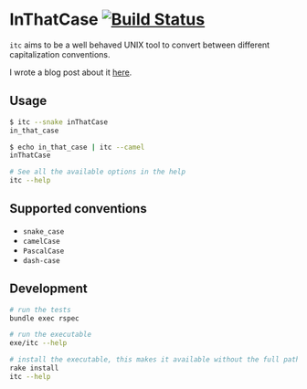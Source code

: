 # InThatCase [![Build Status](https://travis-ci.org/alcesleo/in_that_case.svg?branch=master)](https://travis-ci.org/alcesleo/in_that_case)

`itc` aims to be a well behaved UNIX tool to convert between different
capitalization conventions.

I wrote a blog post about it [here](http://alcesleo.github.io/2016/11/03/exemplary-design/).

## Usage

```bash
$ itc --snake inThatCase
in_that_case

$ echo in_that_case | itc --camel
inThatCase

# See all the available options in the help
itc --help
```

## Supported conventions

* `snake_case`
* `camelCase`
* `PascalCase`
* `dash-case`

## Development

```bash
# run the tests
bundle exec rspec

# run the executable
exe/itc --help

# install the executable, this makes it available without the full path
rake install
itc --help
```
